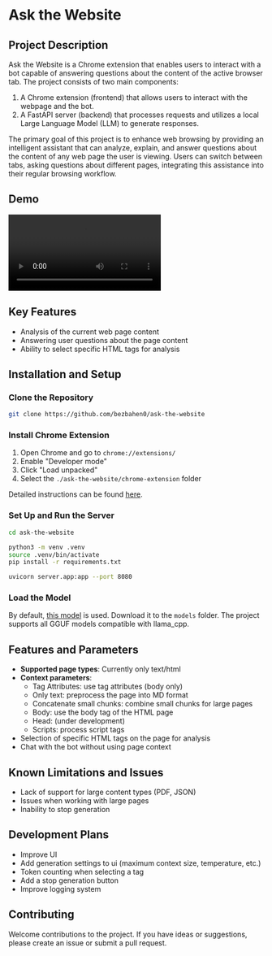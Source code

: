 # Ask the Website

## Project Description

Ask the Website is a Chrome extension that enables users to interact with a bot capable of answering questions about the content of the active browser tab. The project consists of two main components:

1. A Chrome extension (frontend) that allows users to interact with the webpage and the bot.
2. A FastAPI server (backend) that processes requests and utilizes a local Large Language Model (LLM) to generate responses.

The primary goal of this project is to enhance web browsing by providing an intelligent assistant that can analyze, explain, and answer questions about the content of any web page the user is viewing. Users can switch between tabs, asking questions about different pages, integrating this assistance into their regular browsing workflow.

## Demo

![Watch the demo video](./showcase.mp4)

## Key Features

- Analysis of the current web page content
- Answering user questions about the page content
- Ability to select specific HTML tags for analysis

## Installation and Setup

### Clone the Repository

```bash
git clone https://github.com/bezbahen0/ask-the-website
```

### Install Chrome Extension

1. Open Chrome and go to `chrome://extensions/`
2. Enable "Developer mode"
3. Click "Load unpacked"
4. Select the `./ask-the-website/chrome-extension` folder

Detailed instructions can be found [here](https://support.google.com/chrome/a/answer/2714278#:~:text=Go%20to%20chrome,Load%20unpacked.).

### Set Up and Run the Server

```bash
cd ask-the-website

python3 -m venv .venv
source .venv/bin/activate
pip install -r requirements.txt

uvicorn server.app:app --port 8080
```

### Load the Model

By default, [this model](https://huggingface.co/bartowski/Meta-Llama-3.1-8B-Instruct-GGUF/resolve/main/Meta-Llama-3.1-8B-Instruct-Q4_K_M.gguf?download=true) is used. Download it to the `models` folder. The project supports all GGUF models compatible with llama_cpp.

## Features and Parameters

- **Supported page types**: Currently only text/html
- **Context parameters**:
  - Tag Attributes: use tag attributes (body only)
  - Only text: preprocess the page into MD format
  - Concatenate small chunks: combine small chunks for large pages
  - Body: use the body tag of the HTML page
  - Head: (under development)
  - Scripts: process script tags
- Selection of specific HTML tags on the page for analysis
- Chat with the bot without using page context

## Known Limitations and Issues

- Lack of support for large content types (PDF, JSON)
- Issues when working with large pages
- Inability to stop generation

## Development Plans

- Improve UI
- Add generation settings to ui (maximum context size, temperature, etc.)
- Token counting when selecting a tag
- Add a stop generation button
- Improve logging system

## Contributing

Welcome contributions to the project. If you have ideas or suggestions, please create an issue or submit a pull request.
